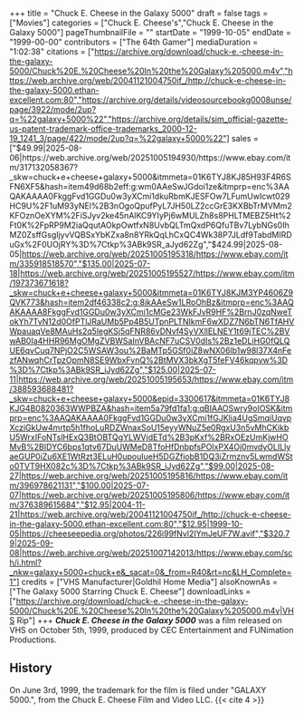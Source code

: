+++
title = "Chuck E. Cheese in the Galaxy 5000"
draft = false
tags = ["Movies"]
categories = ["Chuck E. Cheese's","Chuck E. Cheese in the Galaxy 5000"]
pageThumbnailFile = ""
startDate = "1999-10-05"
endDate = "1999-00-00"
contributors = ["The 64th Gamer"]
mediaDuration = "1:02:38"
citations = ["https://archive.org/download/chuck-e.-cheese-in-the-galaxy-5000/Chuck%20E.%20Cheese%20In%20the%20Galaxy%205000.m4v","https://web.archive.org/web/20041121004750if_/http://chuck-e-cheese-in-the-galaxy-5000.ethan-excellent.com:80","https://archive.org/details/videosourcebookg0008unse/page/3922/mode/2up?q=%22galaxy+5000%22","https://archive.org/details/sim_official-gazette-us-patent-trademark-office-trademarks_2000-12-19_1241_3/page/422/mode/2up?q=%22galaxy+5000%22"]
sales = ["$49.99|2025-08-06|https://web.archive.org/web/20251005194930/https://www.ebay.com/itm/317132058367?_skw=chuck+e+cheese+galaxy+5000&itmmeta=01K6TYJ8KJ85H93F4R6SFN6XF5&hash=item49d68b2eff:g:wm0AAeSwJGdoi1ze&itmprp=enc%3AAQAKAAAA0FkggFvd1GGDu0w3yXCmi1dkuRbmKJESFOw7LFumUwIcwt029HC9U%2F1uM93yNEl%2B3nOgoQpufPyL7JH50LZ2ccGrE3KXBbTrMVMm2KFOznOeXYM%2FiSJyv2ke45nAlKC9YIyPj6wMULZh8s8PHLTMEBZ5Ht%2Ft0K%2FpRP9M2iaQqutAOkpOwtfxN8UvbQLTmQxdP6QfuTBv7LybNGs0IhMZ0ZsffGsgIjyvVQBSxYbKZxa8n8YRkQqLhCxQC4Wk38P7JLdf9TabdMIRDuGx%2F0UOjRY%3D%7Ctkp%3ABk9SR_aJyd62Zg","$424.99|2025-08-05|https://web.archive.org/web/20251005195318/https://www.ebay.com/itm/335918518570","$135.00|2025-07-18|https://web.archive.org/web/20251005195527/https://www.ebay.com/itm/197373671618?_skw=chuck+e+cheese+galaxy+5000&itmmeta=01K6TYJ8KJM3YP4606Z9QVK773&hash=item2df46338c2:g:8ikAAeSw1LRoOhBz&itmprp=enc%3AAQAKAAAA8FkggFvd1GGDu0w3yXCmi1cMGe23WkFJvR9HF%2BrnJ0zqNweTokYh7TvN12d0OfPTlJRaUMb5Pp4B5UTpnPLTNIkmF6wXDZ7N6bTN6TfAHVWpauaqVe8MAuHs2q5legKSj5qFNR86vDNvf4SyVXllELNEY1t69jTEC%2BVwAB0Ia4HHR96MgOMgZVBWSaInVBAcNF7uCSV0dIs%2Bz1eDLiHG0fQLQUE6qvCuq7NPjO2C5WSAW3ou%2BaMTp5GSf0iZ8wNX06lb1w98l37X4nFezfANwqhCrTpzOpmN8SE9WbxFvnQ%2BtMVX3bkXgT5feFV46kqpvw%3D%3D%7Ctkp%3ABk9SR_iJyd62Zg","$125.00|2025-07-11|https://web.archive.org/web/20251005195653/https://www.ebay.com/itm/388593688481?_skw=chuck+e+cheese+galaxy+5000&epid=3300617&itmmeta=01K6TYJ8KJG4B0820363WWPBZA&hash=item5a79fd1fa1:g:qBIAAOSwry9oIOSK&itmprp=enc%3AAQAKAAAA0FkggFvd1GGDu0w3yXCmi1fGJKlia4UgSmqiUqvpXcziGkUw4mrtp5h1fhoLuRDZWnaxSoU15eyyWNuZ5e0RgxU3n5vMhCKikbU5WrxIFoNTslHExQ3BtOBTQgYLWVjdETd%2B3pKxf%2BRxOEzUmKjwHOMvB%2BIDYC6bps1qtv67DuUWMeD8TfoHfDnbpfsPOIxPX4Oj0mvdyOLILlyaeGUP0iZu6XE1WtRzt3ELuH0upouIueH5DGZfiobB1DQ3iZrmznv5LwmdWSto0TVT9HX082c%3D%7Ctkp%3ABk9SR_iJyd62Zg","$99.00|2025-08-27|https://web.archive.org/web/20251005195816/https://www.ebay.com/itm/396978621131","$100.00|2025-07-07|https://web.archive.org/web/20251005195806/https://www.ebay.com/itm/376389615684","$12.95|2004-11-21|https://web.archive.org/web/20041121004750if_/http://chuck-e-cheese-in-the-galaxy-5000.ethan-excellent.com:80","$12.95|1999-10-05|https://cheeseepedia.org/photos/226i99fNvl2IYmJeUF7W.avif","$320.79|2025-09-08|https://web.archive.org/web/20251007142013/https://www.ebay.com/sch/i.html?_nkw=galaxy+5000+chuck+e&_sacat=0&_from=R40&rt=nc&LH_Complete=1"]
credits = ["VHS Manufacturer|Goldhil Home Media"]
alsoKnownAs = ["The Galaxy 5000 Starring Chuck E. Cheese"]
downloadLinks = ["https://archive.org/download/chuck-e.-cheese-in-the-galaxy-5000/Chuck%20E.%20Cheese%20In%20the%20Galaxy%205000.m4v|VHS Rip"]
+++
***Chuck E. Cheese in the Galaxy 5000*** was a film released on VHS on October 5th, 1999, produced by CEC Entertainment and FUNimation Productions.

## History

On June 3rd, 1999, the trademark for the film is filed under "GALAXY 5000.", from the Chuck E. Cheese Film and Video LLC. {{< cite 4 >}}